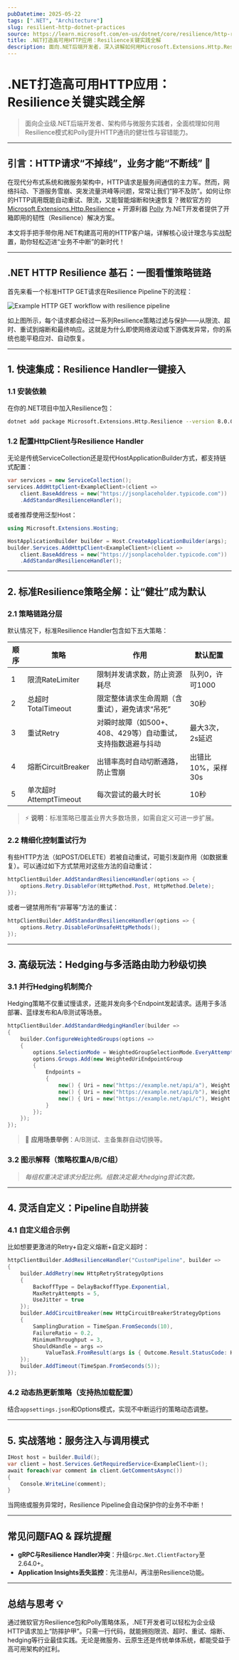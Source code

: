 ```yaml
---
pubDatetime: 2025-05-22
tags: [".NET", "Architecture"]
slug: resilient-http-dotnet-practices
source: https://learn.microsoft.com/en-us/dotnet/core/resilience/http-resilience?tabs=dotnet-cli
title: .NET打造高可用HTTP应用：Resilience关键实践全解
description: 面向.NET后端开发者，深入讲解如何用Microsoft.Extensions.Http.Resilience和Polly构建企业级高可用HTTP请求，涵盖重试、熔断、超时、并发控制等完整策略，助力微服务与分布式系统提升健壮性。
---
```


# .NET打造高可用HTTP应用：Resilience关键实践全解

> 面向企业级.NET后端开发者、架构师与微服务实践者，全面梳理如何用Resilience模式和Polly提升HTTP通讯的健壮性与容错能力。

---

## 引言：HTTP请求“不掉线”，业务才能“不断线” 🚦

在现代分布式系统和微服务架构中，HTTP请求是服务间通信的主力军。然而，网络抖动、下游服务雪崩、突发流量洪峰等问题，常常让我们“猝不及防”。如何让你的HTTP调用既能自动重试、限流，又能智能熔断和快速恢复？微软官方的 [Microsoft.Extensions.Http.Resilience](https://www.nuget.org/packages/Microsoft.Extensions.Http.Resilience) + 开源利器 [Polly](https://github.com/App-vNext/Polly) 为.NET开发者提供了开箱即用的韧性（Resilience）解决方案。

本文将手把手带你用.NET构建高可用的HTTP客户端，详解核心设计理念与实战配置，助你轻松迈进“业务不中断”的新时代！

---

## .NET HTTP Resilience 基石：一图看懂策略链路

首先来看一个标准HTTP GET请求在Resilience Pipeline下的流程：

![Example HTTP GET workflow with resilience pipeline](https://learn.microsoft.com/en-us/dotnet/core/resilience/media/http-get-comments-flow.png)

如上图所示，每个请求都会经过一系列Resilience策略过滤与保护——从限流、超时、重试到熔断和最终响应。这就是为什么即使网络波动或下游偶发异常，你的系统也能平稳应对、自动恢复。

---

## 1. 快速集成：Resilience Handler一键接入

### 1.1 安装依赖

在你的.NET项目中加入Resilience包：

```bash
dotnet add package Microsoft.Extensions.Http.Resilience --version 8.0.0
```

### 1.2 配置HttpClient与Resilience Handler

无论是传统ServiceCollection还是现代HostApplicationBuilder方式，都支持链式配置：

```csharp
var services = new ServiceCollection();
services.AddHttpClient<ExampleClient>(client =>
    client.BaseAddress = new("https://jsonplaceholder.typicode.com"))
    .AddStandardResilienceHandler();
```

或者推荐使用泛型Host：

```csharp
using Microsoft.Extensions.Hosting;

HostApplicationBuilder builder = Host.CreateApplicationBuilder(args);
builder.Services.AddHttpClient<ExampleClient>(client =>
    client.BaseAddress = new("https://jsonplaceholder.typicode.com"))
    .AddStandardResilienceHandler();
```

---

## 2. 标准Resilience策略全解：让“健壮”成为默认

### 2.1 策略链路分层

默认情况下，标准Resilience Handler包含如下五大策略：

| 顺序 | 策略                   | 作用                                                         | 默认配置           |
| ---- | ---------------------- | ------------------------------------------------------------ | ------------------ |
| 1    | 限流RateLimiter        | 限制并发请求数，防止资源耗尽                                 | 队列0，许可1000    |
| 2    | 总超时TotalTimeout     | 限定整体请求生命周期（含重试），避免请求“吊死”               | 30秒               |
| 3    | 重试Retry              | 对瞬时故障（如500+、408、429等）自动重试，支持指数退避与抖动 | 最大3次，2s延迟    |
| 4    | 熔断CircuitBreaker     | 出错率高时自动切断通路，防止雪崩                             | 出错比10%，采样30s |
| 5    | 单次超时AttemptTimeout | 每次尝试的最大时长                                           | 10秒               |

> ⚡ **说明**：标准策略已覆盖业界大多数场景，如需自定义可进一步扩展。

### 2.2 精细化控制重试行为

有些HTTP方法（如POST/DELETE）若被自动重试，可能引发副作用（如数据重复）。可以通过如下方式禁用对这些方法的自动重试：

```csharp
httpClientBuilder.AddStandardResilienceHandler(options => {
    options.Retry.DisableFor(HttpMethod.Post, HttpMethod.Delete);
});
```

或者一键禁用所有“非幂等”方法的重试：

```csharp
httpClientBuilder.AddStandardResilienceHandler(options => {
    options.Retry.DisableForUnsafeHttpMethods();
});
```

---

## 3. 高级玩法：Hedging与多活路由助力秒级切换

### 3.1 并行Hedging机制简介

Hedging策略不仅重试慢请求，还能并发向多个Endpoint发起请求。适用于多活部署、蓝绿发布和A/B测试等场景。

```csharp
httpClientBuilder.AddStandardHedgingHandler(builder =>
{
    builder.ConfigureWeightedGroups(options =>
    {
        options.SelectionMode = WeightedGroupSelectionMode.EveryAttempt;
        options.Groups.Add(new WeightedUriEndpointGroup
        {
            Endpoints =
            {
                new() { Uri = new("https://example.net/api/a"), Weight = 33 },
                new() { Uri = new("https://example.net/api/b"), Weight = 33 },
                new() { Uri = new("https://example.net/api/c"), Weight = 33 }
            }
        });
    });
});
```

> 🏁 **应用场景举例**：A/B测试、主备集群自动切换等。

### 3.2 图示解释（策略权重A/B/C组）

> _每组权重决定请求分配比例。组数决定最大hedging尝试次数。_

---

## 4. 灵活自定义：Pipeline自助拼装

### 4.1 自定义组合示例

比如想要更激进的Retry+自定义熔断+自定义超时：

```csharp
httpClientBuilder.AddResilienceHandler("CustomPipeline", builder =>
{
    builder.AddRetry(new HttpRetryStrategyOptions
    {
        BackoffType = DelayBackoffType.Exponential,
        MaxRetryAttempts = 5,
        UseJitter = true
    });
    builder.AddCircuitBreaker(new HttpCircuitBreakerStrategyOptions
    {
        SamplingDuration = TimeSpan.FromSeconds(10),
        FailureRatio = 0.2,
        MinimumThroughput = 3,
        ShouldHandle = args =>
            ValueTask.FromResult(args is { Outcome.Result.StatusCode: HttpStatusCode.RequestTimeout or HttpStatusCode.TooManyRequests })
    });
    builder.AddTimeout(TimeSpan.FromSeconds(5));
});
```

### 4.2 动态热更新策略（支持热加载配置）

结合`appsettings.json`和Options模式，实现不中断运行的策略动态调整。

---

## 5. 实战落地：服务注入与调用模式

```csharp
IHost host = builder.Build();
var client = host.Services.GetRequiredService<ExampleClient>();
await foreach(var comment in client.GetCommentsAsync())
{
    Console.WriteLine(comment);
}
```

当网络或服务异常时，Resilience Pipeline会自动保护你的业务不中断！

---

## 常见问题FAQ & 踩坑提醒

- **gRPC与Resilience Handler冲突**：升级`Grpc.Net.ClientFactory`至2.64.0+。
- **Application Insights丢失监控**：先注册AI，再注册Resilience功能。

---

## 总结与思考 💡

通过微软官方Resilience包和Polly策略体系，.NET开发者可以轻松为企业级HTTP请求加上“防摔护甲”。只需一行代码，就能拥抱限流、超时、重试、熔断、hedging等行业最佳实践。无论是微服务、云原生还是传统单体系统，都能受益于高可用架构的红利。
